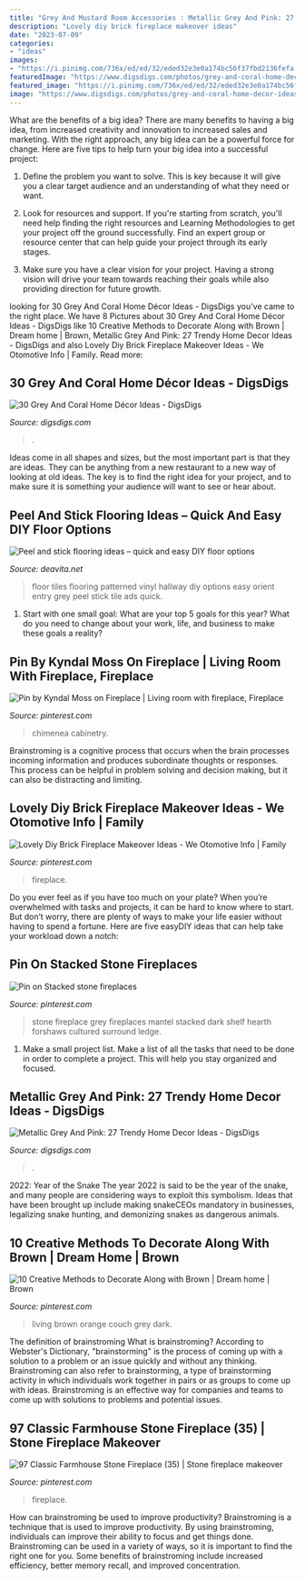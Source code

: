 ```yaml
---
title: "Grey And Mustard Room Accessories : Metallic Grey And Pink: 27 Trendy Home Decor Ideas"
description: "Lovely diy brick fireplace makeover ideas"
date: "2023-07-09"
categories:
- "ideas"
images:
- "https://i.pinimg.com/736x/ed/ed/32/eded32e3e0a174bc56f37fbd2136fefa.jpg"
featuredImage: "https://www.digsdigs.com/photos/grey-and-coral-home-decor-ideas-1.jpg"
featured_image: "https://i.pinimg.com/736x/ed/ed/32/eded32e3e0a174bc56f37fbd2136fefa.jpg"
image: "https://www.digsdigs.com/photos/grey-and-coral-home-decor-ideas-1.jpg"
---
```



What are the benefits of a big idea?
There are many benefits to having a big idea, from increased creativity and innovation to increased sales and marketing. With the right approach, any big idea can be a powerful force for change. Here are five tips to help turn your big idea into a successful project:
1. Define the problem you want to solve. This is key because it will give you a clear target audience and an understanding of what they need or want.

2. Look for resources and support. If you're starting from scratch, you'll need help finding the right resources and Learning Methodologies to get your project off the ground successfully. Find an expert group or resource center that can help guide your project through its early stages.

3. Make sure you have a clear vision for your project. Having a strong vision will drive your team towards reaching their goals while also providing direction for future growth.

	

		
looking for 30 Grey And Coral Home Décor Ideas - DigsDigs you've came to the right place. We have 8 Pictures about 30 Grey And Coral Home Décor Ideas - DigsDigs like 10 Creative Methods to Decorate Along with Brown | Dream home | Brown, Metallic Grey And Pink: 27 Trendy Home Decor Ideas - DigsDigs and also Lovely Diy Brick Fireplace Makeover Ideas - We Otomotive Info | Family. Read more:
		
    
## 30 Grey And Coral Home Décor Ideas - DigsDigs

<img loading=lazy src="https://www.digsdigs.com/photos/grey-and-coral-home-decor-ideas-1.jpg" onerror="this.onerror=null;this.src='https://tse4.mm.bing.net/th?id=OIP.LR1muiO8QMGkCp3d5zGxpAAAAA&amp;pid=15.1';" alt="30 Grey And Coral Home Décor Ideas - DigsDigs">

_Source: digsdigs.com_

>. 

	

Ideas come in all shapes and sizes, but the most important part is that they are ideas. They can be anything from a new restaurant to a new way of looking at old ideas. The key is to find the right idea for your project, and to make sure it is something your audience will want to see or hear about.

    
## Peel And Stick Flooring Ideas – Quick And Easy DIY Floor Options

<img loading=lazy src="https://deavita.net/wp-content/uploads/2018/04/patterned-vinyl-flooring-hallway-house-entry-ideas.jpg" onerror="this.onerror=null;this.src='https://tse4.mm.bing.net/th?id=OIP.5IEn0GiBUyyINH3XRA1_UgHaHb&amp;pid=15.1';" alt="Peel and stick flooring ideas – quick and easy DIY floor options">

_Source: deavita.net_

>floor tiles flooring patterned vinyl hallway diy options easy orient entry grey peel stick tile ads quick. 

	

1. Start with one small goal: What are your top 5 goals for this year? What do you need to change about your work, life, and business to make these goals a reality? 

    
## Pin By Kyndal Moss On Fireplace | Living Room With Fireplace, Fireplace

<img loading=lazy src="https://i.pinimg.com/736x/57/45/1e/57451ed9d5908655b7a12753e721337b--contemporary-fireplaces-contemporary-living-rooms.jpg" onerror="this.onerror=null;this.src='https://tse4.mm.bing.net/th?id=OIP.nlXCQt6pZw707z-Hi0lgBQDNEs&amp;pid=15.1';" alt="Pin by Kyndal Moss on Fireplace | Living room with fireplace, Fireplace">

_Source: pinterest.com_

>chimenea cabinetry. 

	

Brainstroming is a cognitive process that occurs when the brain processes incoming information and produces subordinate thoughts or responses. This process can be helpful in problem solving and decision making, but it can also be distracting and limiting.

    
## Lovely Diy Brick Fireplace Makeover Ideas - We Otomotive Info | Family

<img loading=lazy src="https://i.pinimg.com/736x/63/db/d9/63dbd9bdec24ab2dda955e9d12622fa7.jpg" onerror="this.onerror=null;this.src='https://tse3.mm.bing.net/th?id=OIP.H4MN7bIlbxxnrJCQpsFr2wHaJ3&amp;pid=15.1';" alt="Lovely Diy Brick Fireplace Makeover Ideas - We Otomotive Info | Family">

_Source: pinterest.com_

>fireplace. 

	

Do you ever feel as if you have too much on your plate? When you’re overwhelmed with tasks and projects, it can be hard to know where to start. But don’t worry, there are plenty of ways to make your life easier without having to spend a fortune. Here are five easyDIY ideas that can help take your workload down a notch: 

    
## Pin On Stacked Stone Fireplaces

<img loading=lazy src="https://i.pinimg.com/736x/d9/5b/21/d95b21d7d30da22cb424dae0a2ecb24a--stone-fireplaces-mantel.jpg" onerror="this.onerror=null;this.src='https://tse4.mm.bing.net/th?id=OIP.qtHWQwf6kwdGc0kZXbsXMgHaNJ&amp;pid=15.1';" alt="Pin on Stacked stone fireplaces">

_Source: pinterest.com_

>stone fireplace grey fireplaces mantel stacked dark shelf hearth forshaws cultured surround ledge. 

	

1. Make a small project list. Make a list of all the tasks that need to be done in order to complete a project. This will help you stay organized and focused. 

    
## Metallic Grey And Pink: 27 Trendy Home Decor Ideas - DigsDigs

<img loading=lazy src="https://www.digsdigs.com/photos/metallic-grey-and-bold-pink-home-decor-ideas-10.jpg" onerror="this.onerror=null;this.src='https://tse2.mm.bing.net/th?id=OIP.AZjgOVbtS0DICsodJwsXPwAAAA&amp;pid=15.1';" alt="Metallic Grey And Pink: 27 Trendy Home Decor Ideas - DigsDigs">

_Source: digsdigs.com_

>. 

	

2022: Year of the Snake
The year 2022 is said to be the year of the snake, and many people are considering ways to exploit this symbolism. Ideas that have been brought up include making snakeCEOs mandatory in businesses, legalizing snake hunting, and demonizing snakes as dangerous animals.

    
## 10 Creative Methods To Decorate Along With Brown | Dream Home | Brown

<img loading=lazy src="https://i.pinimg.com/736x/32/6c/f9/326cf960312fe2361d10337301ac3aab--dark-brown-couch-living-room-ideas-orange-and-blue-living-room.jpg?b=t" onerror="this.onerror=null;this.src='https://tse2.mm.bing.net/th?id=OIP.T8tb6QPwG5TgWqwRQqLiygHaJ3&amp;pid=15.1';" alt="10 Creative Methods to Decorate Along with Brown | Dream home | Brown">

_Source: pinterest.com_

>living brown orange couch grey dark. 

	

The definition of brainstroming
What is brainstroming? According to Webster's Dictionary, "brainstorming" is the process of coming up with a solution to a problem or an issue quickly and without any thinking. Brainstroming can also refer to brainstorming, a type of brainstorming activity in which individuals work together in pairs or as groups to come up with ideas. Brainstroming is an effective way for companies and teams to come up with solutions to problems and potential issues.

    
## 97 Classic Farmhouse Stone Fireplace (35) | Stone Fireplace Makeover

<img loading=lazy src="https://i.pinimg.com/736x/ed/ed/32/eded32e3e0a174bc56f37fbd2136fefa.jpg" onerror="this.onerror=null;this.src='https://tse4.mm.bing.net/th?id=OIP.hKuYQ6ubFKfpePcxy-zQyQHaJ3&amp;pid=15.1';" alt="97 Classic Farmhouse Stone Fireplace (35) | Stone fireplace makeover">

_Source: pinterest.com_

>fireplace. 

	

How can brainstroming be used to improve productivity?
Brainstroming is a technique that is used to improve productivity. By using brainstroming, individuals can improve their ability to focus and get things done. Brainstroming can be used in a variety of ways, so it is important to find the right one for you. Some benefits of brainstroming include increased efficiency, better memory recall, and improved concentration.

